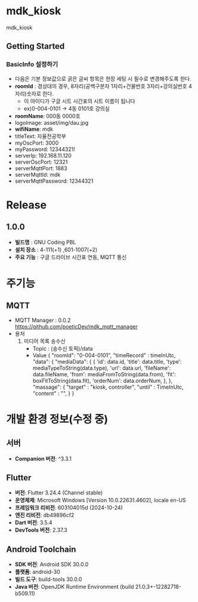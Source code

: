 # mdk_kiosk

mdk_kiosk


## Getting Started

### **BasicInfo 설정하기**

- 다음은 기본 정보값으로 굵은 글씨 항목은 현장 세팅 시 필수로 변경해주도록 한다.
- **roomId** : 경상대의 경우, 8자리(공백구분자 1자리+건물번호 3자리+강의실번호 4자리)숫자로 한다.
    - 이 아이디가 구글 시트 시간표의 시트 이름이 됩니다
    - ex)0-004-0101 -> 4동 0101호 강의실
- **roomName**: 000동 0000호
- logoImage: asset/img/dau.jpg
- **wifiName**: mdk
- titleText: 자율전공학부
- myOscPort: 3000
- myPassword: 12344321!
- serverIp: 192.168.11.120
- serverOscPort: 12321
- serverMqttPort: 1883
- serverMqttId: mdk
- serverMqttPassword: 12344321

# Release

## 1.0.0
- **빌드명** : GNU Coding PBL
- **설치 장소** : 4-111(+1) ,601-1007(+2)
- **주요 기능** : 구글 드라이브 시간표 연동, MQTT 통신

# 주기능

## MQTT

- MQTT Manager : 0.0.2 https://github.com/poeticDev/mdk_mqtt_manager
- 용처
    1. 미디어 목록 송수신
        - Topic : (송수신 토픽)/data
        - Value
          {
          "roomId": "0-004-0101",
          "timeRecord" : timeInUtc,
          "data": {
          "mediaData": {
          {
          'id': data.id,
          'title': data.title,
          'type': mediaTypeToString(data.type),
          'url': data.url,
          'fileName': data.fileName,
          'from': mediaFromToString(data.from),
          'fit': boxFitToString(data.fit),
          'orderNum': data.orderNum,
          },
          },
          "massage": {
          "target" : "kiosk, controller",
          "until" : TimeInUtc,
          "content" : "",
          }
          }

# 개발 환경 정보(수정 중)

## 서버

- **Companion 버전**: ^3.3.1

## Flutter

- **버전**: Flutter 3.24.4 (Channel stable)
- **운영체제**: Microsoft Windows [Version 10.0.22631.4602], locale en-US
- **프레임워크 리비전**: 603104015d (2024-10-24)
- **엔진 리비전**: db49896cf2
- **Dart 버전**: 3.5.4
- **DevTools 버전**: 2.37.3

## Android Toolchain

- **SDK 버전**: Android SDK 30.0.0
- **플랫폼**: android-30
- **빌드 도구**: build-tools 30.0.0
- **Java 버전**: OpenJDK Runtime Environment (build 21.0.3+-12282718-b509.11)